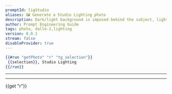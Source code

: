 ```yaml
---
promptId: ligStudio
aliases: 🖼️ Generate a Studio Lighting photo
description: Dark/light background is imposed behind the subject, lighting accentuates details of the figure in the foreground.
author: Prompt Engineering Guide
tags: photo, dalle-2,lighting
version: 0.0.1
stream: false
disableProvider: true
---
```

```handlebars
{{#run "getPhoto" "r" "tg_selection"}}
 {{selection}}, Studio Lighting
{{/run}}
```
***
***
{{get "r"}}